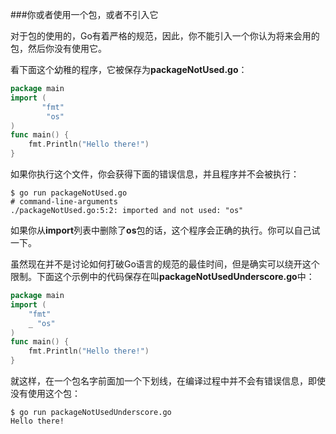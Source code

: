 ###你或者使用一个包，或者不引入它

对于包的使用的，Go有着严格的规范，因此，你不能引入一个你认为将来会用的包，然后你没有使用它。

看下面这个幼稚的程序，它被保存为**packageNotUsed.go**：

```go
package main
import (
       "fmt"
		"os" 
)
func main() { 
    fmt.Println("Hello there!")
}
```

如果你执行这个文件，你会获得下面的错误信息，并且程序并不会被执行：

```shell
$ go run packageNotUsed.go
# command-line-arguments
./packageNotUsed.go:5:2: imported and not used: "os"
```

如果你从**import**列表中删除了**os**包的话，这个程序会正确的执行。你可以自己试一下。

虽然现在并不是讨论如何打破Go语言的规范的最佳时间，但是确实可以绕开这个限制。下面这个示例中的代码保存在叫**packageNotUsedUnderscore.go**中：

```go
package main
import (
	"fmt"
	_ "os"
)
func main() { 
    fmt.Println("Hello there!")
}
```

就这样，在一个包名字前面加一个下划线，在编译过程中并不会有错误信息，即使没有使用这个包：

```shell
$ go run packageNotUsedUnderscore.go 
Hello there!
```

### 